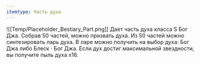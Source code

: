 ```yaml
---
itemtype: Часть духа
---
```

![[Temp/Placeholder_Bestiary_Part.png]]
Дает часть духа класса S Бог Джа. Собрав 50 частей, можно призвать духа. Из 50 частей можно синтезировать ларь духа. В ларе можно получить на выбор духа: Бог Джа либо Блеск · Бог Джа. Если дух достиг максимальной звездности, вы получите пыль духа х16.
